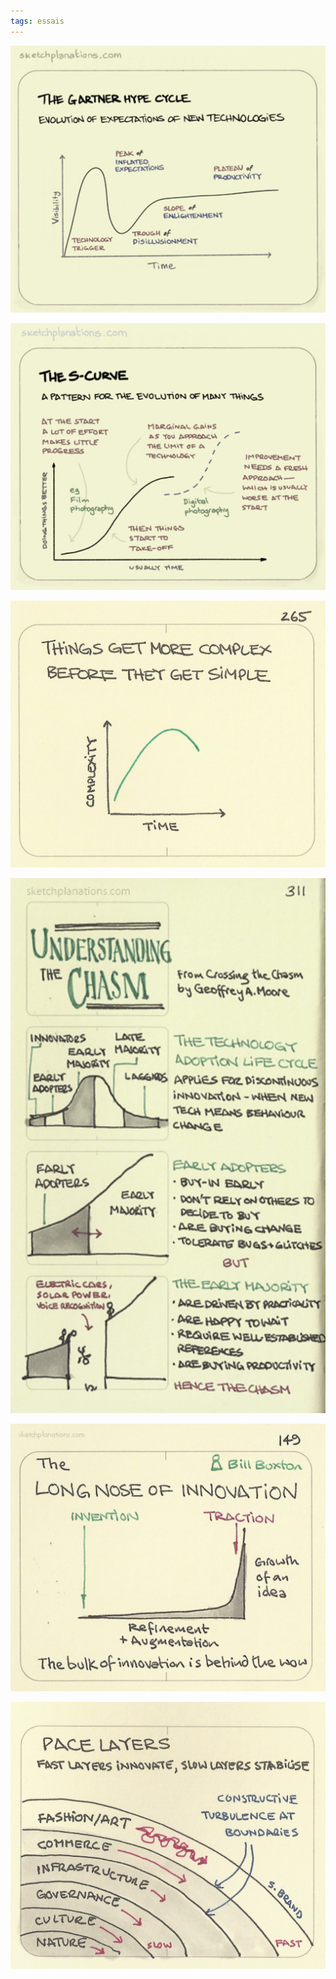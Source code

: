 ```yaml
---
tags: essais 
---
```


![](/assets/static/img/gartner-hype-cycle.jpeg)

![](/assets/static/img/the-s-curve.jpeg)

![](/assets/static/img/complex-before-simple.jpeg)

![](/assets/static/img/the-chasm.jpeg)

![](/assets/static/img/the-long-nose-of-innovation.jpeg)

![](/assets/static/img/pace-layers.jpeg)
